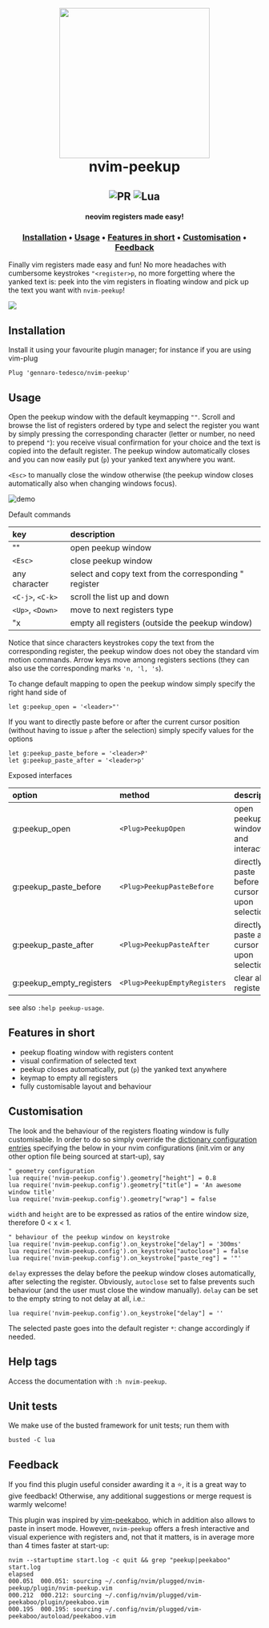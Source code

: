 <h1 align="center">
  <br>
  <img width="300" height="300" src="https://user-images.githubusercontent.com/15387611/189754366-359af924-48c8-4f58-8d21-589d5e5c2276.png">
  <br>
  nvim-peekup
  <br>
</h1>

<h2 align="center">
  <img alt="PR" src="https://img.shields.io/badge/PRs-welcome-brightgreen.svg?style=flat"/>
  <img alt="Lua" src="https://img.shields.io/badge/lua-%232C2D72.svg?&style=flat&logo=lua&logoColor=white"/>
</h2>

<h4 align="center">neovim registers made easy!</h4>

<h3 align="center">
  <a href="#Installation">Installation</a> •
  <a href="#Usage">Usage</a> •
  <a href="#Features-in-short">Features in short</a> •
  <a href="#Customisation">Customisation</a> •
  <a href="#Feedback">Feedback</a>
</h3>

Finally vim registers made easy and fun! No more headaches with cumbersome keystrokes `"<register>p`, no more forgetting where the yanked text is: peek into the vim registers in floating window and pick up the text you want with `nvim-peekup`!

![](https://user-images.githubusercontent.com/15387611/189754642-323b574f-433f-439a-9bcb-2f20fe0bc0c3.png)

## Installation
Install it using your favourite plugin manager; for instance if you are using vim-plug
```
Plug 'gennaro-tedesco/nvim-peekup'
```

## Usage
Open the peekup window with the default keymapping `""`. Scroll and browse the list of registers ordered by type and select the register you want by simply pressing the corresponding character (letter or number, no need to prepend `"`): you receive visual confirmation for your choice and the text is copied into the default register. The peekup window automatically closes and you can now easily put (`p`) your yanked text anywhere you want.

`<Esc>` to manually close the window otherwise (the peekup window closes automatically also when changing windows focus).

![demo](https://user-images.githubusercontent.com/15387611/113494882-03645880-94ed-11eb-90f5-1beeeeeee09a.gif)

Default commands

| key             | description
|:--------------- |:-------------
|""               | open peekup window
|`<Esc>`          | close peekup window
|any character    | select and copy text from the corresponding " register
|`<C-j>`, `<C-k>` | scroll the list up and down
|`<Up>`, `<Down>` | move to next registers type
|"x               | empty all registers (outside the peekup window)

Notice that since characters keystrokes copy the text from the corresponding register, the peekup window does not obey the standard vim motion commands. Arrow keys move among registers sections (they can also use the corresponding marks `'n, 'l, 's`).

To change default mapping to open the peekup window simply specify the right hand side of
```
let g:peekup_open = '<leader>"'
```
If you want to directly paste before or after the current cursor position (without having to issue `p` after the selection) simply specify values for the options
```
let g:peekup_paste_before = '<leader>P'
let g:peekup_paste_after = '<leader>p'
```

Exposed interfaces

| option                   | method                       | description
|:------------------------ |:---------------------------- |:----------------
|g:peekup\_open            | `<Plug>PeekupOpen`           | open peekup window and interact
|g:peekup\_paste\_before   | `<Plug>PeekupPasteBefore`    | directly paste before cursor upon selection
|g:peekup\_paste\_after    | `<Plug>PeekupPasteAfter`     | directly paste after cursor upon selection
|g:peekup\_empty\_registers| `<Plug>PeekupEmptyRegisters` | clear all registers

see also `:help peekup-usage`.

## Features in short
- peekup floating window with registers content
- visual confirmation of selected text
- peekup closes automatically, put (`p`) the yanked text anywhere
- keymap to empty all registers
- fully customisable layout and behaviour

## Customisation
The look and the behaviour of the registers floating window is fully customisable. In order to do so simply override the [dictionary configuration entries](https://github.com/gennaro-tedesco/nvim-peekup/blob/master/lua/nvim-peekup/config.lua) specifying the below in your nvim configurations (init.vim or any other option file being sourced at start-up), say
```
" geometry configuration
lua require('nvim-peekup.config').geometry["height"] = 0.8
lua require('nvim-peekup.config').geometry["title"] = 'An awesome window title'
lua require('nvim-peekup.config').geometry["wrap"] = false
```
`width` and `height` are to be expressed as ratios of the entire window size, therefore 0 < x < 1.
```
" behaviour of the peekup window on keystroke
lua require('nvim-peekup.config').on_keystroke["delay"] = '300ms'
lua require('nvim-peekup.config').on_keystroke["autoclose"] = false
lua require('nvim-peekup.config').on_keystroke["paste_reg"] = '"'
```
`delay` expresses the delay before the peekup window closes automatically, after selecting the register. Obviously, `autoclose` set to false prevents such behaviour (and the user must close the window manually).
`delay` can be set to the empty string to not delay at all, i.e.:
```
lua require('nvim-peekup.config').on_keystroke["delay"] = ''
```

The selected paste goes into the default register `*`: change accordingly if needed.


## Help tags
Access the documentation with `:h nvim-peekup`.

## Unit tests
We make use of the busted framework for unit tests; run them with
```
busted -C lua
```

## Feedback
If you find this plugin useful consider awarding it a ⭐, it is a great way to give feedback! Otherwise, any additional suggestions or merge request is warmly welcome!

This plugin was inspired by [vim-peekaboo](https://github.com/junegunn/vim-peekaboo), which in addition also allows to paste in insert mode. However, `nvim-peekup` offers a fresh interactive and visual experience with registers and, not that it matters, is in average  more than 4 times faster at start-up:
```
nvim --startuptime start.log -c quit && grep "peekup|peekaboo" start.log
elapsed
000.051  000.051: sourcing ~/.config/nvim/plugged/nvim-peekup/plugin/nvim-peekup.vim
000.212  000.212: sourcing ~/.config/nvim/plugged/vim-peekaboo/plugin/peekaboo.vim
000.195  000.195: sourcing ~/.config/nvim/plugged/vim-peekaboo/autoload/peekaboo.vim
```
